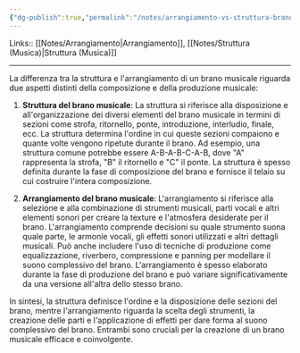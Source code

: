 ```yaml
---
{"dg-publish":true,"permalink":"/notes/arrangiamento-vs-struttura-brano/","tags":["type/note"]}
---
```


Links:: [[Notes/Arrangiamento\|Arrangiamento]], [[Notes/Struttura (Musica)\|Struttura (Musica)]]

---

La differenza tra la struttura e l'arrangiamento di un brano musicale riguarda due aspetti distinti della composizione e della produzione musicale:

1. **Struttura del brano musicale**: La struttura si riferisce alla disposizione e all'organizzazione dei diversi elementi del brano musicale in termini di sezioni come strofa, ritornello, ponte, introduzione, interludio, finale, ecc. La struttura determina l'ordine in cui queste sezioni compaiono e quante volte vengono ripetute durante il brano. Ad esempio, una struttura comune potrebbe essere A-B-A-B-C-A-B, dove "A" rappresenta la strofa, "B" il ritornello e "C" il ponte. La struttura è spesso definita durante la fase di composizione del brano e fornisce il telaio su cui costruire l'intera composizione.

2. **Arrangiamento del brano musicale**: L'arrangiamento si riferisce alla selezione e alla combinazione di strumenti musicali, parti vocali e altri elementi sonori per creare la texture e l'atmosfera desiderate per il brano. L'arrangiamento comprende decisioni su quale strumento suona quale parte, le armonie vocali, gli effetti sonori utilizzati e altri dettagli musicali. Può anche includere l'uso di tecniche di produzione come equalizzazione, riverbero, compressione e panning per modellare il suono complessivo del brano. L'arrangiamento è spesso elaborato durante la fase di produzione del brano e può variare significativamente da una versione all'altra dello stesso brano.

In sintesi, la struttura definisce l'ordine e la disposizione delle sezioni del brano, mentre l'arrangiamento riguarda la scelta degli strumenti, la creazione delle parti e l'applicazione di effetti per dare forma al suono complessivo del brano. Entrambi sono cruciali per la creazione di un brano musicale efficace e coinvolgente.


